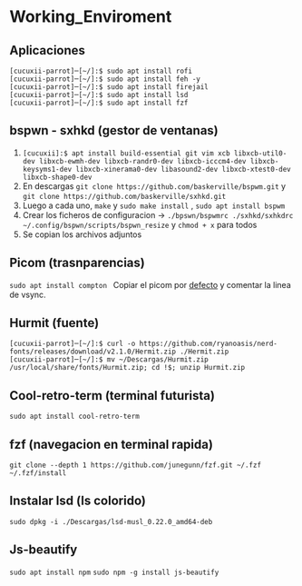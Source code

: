 # Working_Enviroment

## Aplicaciones

```console
[cucuxii-parrot]─[~/]:$ sudo apt install rofi
[cucuxii-parrot]─[~/]:$ sudo apt install feh -y 
[cucuxii-parrot]─[~/]:$ sudo apt install firejail
[cucuxii-parrot]─[~/]:$ sudo apt install lsd 
[cucuxii-parrot]─[~/]:$ sudo apt install fzf

```

## bspwn - sxhkd (gestor de ventanas)

1. ```[cucuxii]:$ apt install build-essential git vim xcb libxcb-util0-dev libxcb-ewmh-dev libxcb-randr0-dev libxcb-icccm4-dev libxcb-keysyms1-dev libxcb-xinerama0-dev libasound2-dev libxcb-xtest0-dev libxcb-shape0-dev```
2. En descargas ```git clone https://github.com/baskerville/bspwm.git``` y ```git clone https://github.com/baskerville/sxhkd.git```
3. Luego a cada uno, ```make``` y ```sudo make install```  , ```sudo apt install bspwm ```
4. Crear los ficheros de configuracion -> ```./bpswn/bspwmrc ./sxhkd/sxhkdrc  ~/.config/bspwn/scripts/bspwn_resize``` y ```chmod + x``` para todos
5. Se copian los archivos adjuntos

## Picom (trasnparencias)
 ```sudo apt install compton ```
 Copiar el picom por [defecto](https://github.com/yshui/picom/blob/next/picom.sample.conf) y comentar la linea de vsync.

## Hurmit (fuente)

```console
[cucuxii-parrot]─[~/]:$ curl -o https://github.com/ryanoasis/nerd-fonts/releases/download/v2.1.0/Hermit.zip ./Hermit.zip
[cucuxii-parrot]─[~/]:$ mv ~/Descargas/Hurmit.zip /usr/local/share/fonts/Hurmit.zip; cd !$; unzip Hurmit.zip
```
## Cool-retro-term (terminal futurista)
```sudo apt install cool-retro-term```

## fzf (navegacion en terminal rapida)
```git clone --depth 1 https://github.com/junegunn/fzf.git ~/.fzf  ~/.fzf/install```

## Instalar lsd (ls colorido)
```sudo dpkg -i ./Descargas/lsd-musl_0.22.0_amd64-deb```

## Js-beautify
```sudo apt install npm```   ```sudo npm -g install js-beautify```

